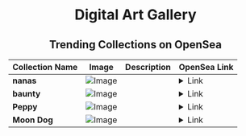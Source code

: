 <div align="center">

# Digital Art Gallery

## Trending Collections on OpenSea

| Collection Name                       | Image                                                                                     | Description                       | OpenSea Link                                                                                          |
|---------------------------------------|-------------------------------------------------------------------------------------------|-----------------------------------|--------------------------------------------------------------------------------------------------------|
| **nanas** | ![Image](https://i.seadn.io/s/raw/files/cac07455bc0cc8d0eb76a5664c8c7476.jpg?w=500&auto=format?w=200&auto=format) |  | <details><summary>Link</summary>[nanas](https://opensea.io/collection/nanas-3)</details> |
| **baunty** | ![Image](https://i.seadn.io/s/raw/files/307155a746a39ef0e7988332388f5216.png?w=500&auto=format?w=200&auto=format) |  | <details><summary>Link</summary>[baunty](https://opensea.io/collection/baunty-2)</details> |
| **Peppy** | ![Image](https://i.seadn.io/s/raw/files/a4ac0451adda76ae80bf97e451670589.jpg?w=500&auto=format?w=200&auto=format) |  | <details><summary>Link</summary>[Peppy](https://opensea.io/collection/peppy-15)</details> |
| **Moon Dog** | ![Image](https://i.seadn.io/s/raw/files/6aad2ed0cffb791b33653286be8a0b77.png?w=500&auto=format?w=200&auto=format) |  | <details><summary>Link</summary>[Moon Dog](https://opensea.io/collection/moon-dog-3)</details> |

</div>